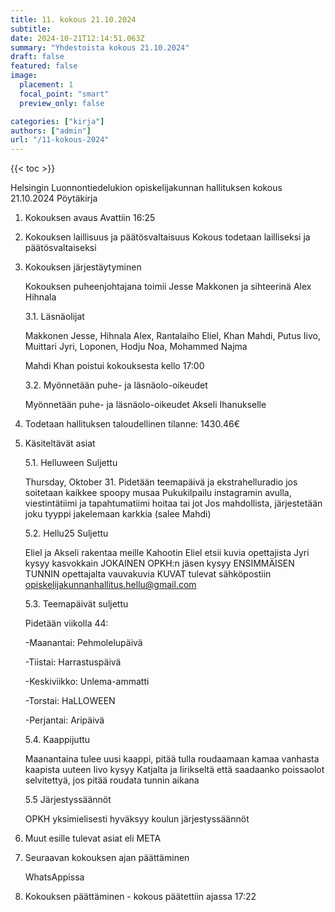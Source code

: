 ```yaml
---
title: 11. kokous 21.10.2024
subtitle: 
date: 2024-10-21T12:14:51.063Z
summary: "Yhdestoista kokous 21.10.2024"
draft: false
featured: false
image:
  placement: 1
  focal_point: "smart"
  preview_only: false

categories: ["kirja"]
authors: ["admin"]
url: "/11-kokous-2024"
---
```

{{< toc >}}

Helsingin Luonnontiedelukion opiskelijakunnan hallituksen kokous 21.10.2024
Pöytäkirja

1. Kokouksen avaus Avattiin 16:25

2. Kokouksen laillisuus ja päätösvaltaisuus 
Kokous todetaan lailliseksi ja päätösvaltaiseksi


3. Kokouksen järjestäytyminen

	Kokouksen puheenjohtajana toimii Jesse Makkonen ja sihteerinä Alex Hihnala

	3.1. Läsnäolijat 

	Makkonen Jesse, Hihnala Alex, Rantalaiho Eliel, Khan Mahdi, Putus Iivo, Muittari Jyri, Loponen, Hodju Noa, Mohammed Najma

	Mahdi Khan poistui kokouksesta kello 17:00

	3.2. Myönnetään puhe- ja läsnäolo-oikeudet 

	Myönnetään puhe- ja läsnäolo-oikeudet 
	Akseli Ihanukselle

4. Todetaan hallituksen taloudellinen tilanne: 1430.46€

5. Käsiteltävät asiat

	5.1. Helluween Suljettu

	Thursday, Oktober 31.
	Pidetään teemapäivä ja ekstrahelluradio jos soitetaan kaikkee spoopy musaa
	Pukukilpailu instagramin avulla, viestintätiimi ja tapahtumatiimi hoitaa tai jot
	Jos mahdollista, järjestetään joku tyyppi jakelemaan karkkia (salee Mahdi)

	5.2. Hellu25 Suljettu

	Eliel ja Akseli rakentaa meille Kahootin
	Eliel etsii kuvia opettajista
	Jyri kysyy kasvokkain
	JOKAINEN OPKH:n jäsen kysyy ENSIMMÄISEN TUNNIN opettajalta vauvakuvia
	KUVAT tulevat sähköpostiin opiskelijakunnanhallitus.hellu@gmail.com

	5.3. Teemapäivät suljettu

	Pidetään viikolla 44:

	-Maanantai: Pehmolelupäivä

	-Tiistai: Harrastuspäivä

	-Keskiviikko: Unlema-ammatti

	-Torstai: HaLLOWEEN

	-Perjantai: Aripäivä

	5.4. Kaappijuttu

	Maanantaina tulee uusi kaappi, pitää tulla roudaamaan kamaa vanhasta kaapista uuteen
	Iivo kysyy Katjalta ja Iirikseltä että saadaanko poissaolot selvitettyä, jos pitää roudata tunnin aikana

	5.5 Järjestyssäännöt

	OPKH yksimielisesti hyväksyy koulun järjestyssäännöt

6. Muut esille tulevat asiat eli META

7. Seuraavan kokouksen ajan päättäminen

	WhatsAppissa

8. Kokouksen päättäminen - kokous päätettiin ajassa 17:22

